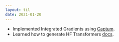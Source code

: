 ```yaml
---
layout: til
date: 2021-01-20
---
```

- Implemented Integrated Gradients using [Captum](https://captum.ai/docs/extension/integrated_gradients). 
- Learned how to generate HF Transformers [docs](https://github.com/huggingface/transformers/tree/master/docs#generating-the-documentation).